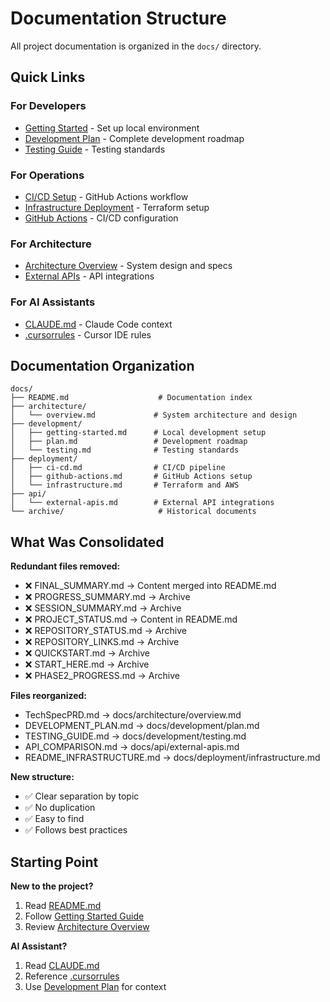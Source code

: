 # Documentation Structure

All project documentation is organized in the `docs/` directory.

## Quick Links

### For Developers
- [Getting Started](docs/development/getting-started.md) - Set up local environment
- [Development Plan](docs/development/plan.md) - Complete development roadmap
- [Testing Guide](docs/development/testing.md) - Testing standards

### For Operations
- [CI/CD Setup](docs/deployment/ci-cd.md) - GitHub Actions workflow
- [Infrastructure Deployment](docs/deployment/infrastructure.md) - Terraform setup
- [GitHub Actions](docs/deployment/github-actions.md) - CI/CD configuration

### For Architecture
- [Architecture Overview](docs/architecture/overview.md) - System design and specs
- [External APIs](docs/api/external-apis.md) - API integrations

### For AI Assistants
- [CLAUDE.md](CLAUDE.md) - Claude Code context
- [.cursorrules](.cursorrules) - Cursor IDE rules

## Documentation Organization

```
docs/
├── README.md                    # Documentation index
├── architecture/
│   └── overview.md             # System architecture and design
├── development/
│   ├── getting-started.md      # Local development setup
│   ├── plan.md                 # Development roadmap
│   └── testing.md              # Testing standards
├── deployment/
│   ├── ci-cd.md                # CI/CD pipeline
│   ├── github-actions.md       # GitHub Actions setup
│   └── infrastructure.md       # Terraform and AWS
├── api/
│   └── external-apis.md        # External API integrations
└── archive/                     # Historical documents
```

## What Was Consolidated

**Redundant files removed:**
- ❌ FINAL_SUMMARY.md → Content merged into README.md
- ❌ PROGRESS_SUMMARY.md → Archive
- ❌ SESSION_SUMMARY.md → Archive
- ❌ PROJECT_STATUS.md → Content in README.md
- ❌ REPOSITORY_STATUS.md → Archive
- ❌ REPOSITORY_LINKS.md → Archive
- ❌ QUICKSTART.md → Archive
- ❌ START_HERE.md → Archive
- ❌ PHASE2_PROGRESS.md → Archive

**Files reorganized:**
- TechSpecPRD.md → docs/architecture/overview.md
- DEVELOPMENT_PLAN.md → docs/development/plan.md
- TESTING_GUIDE.md → docs/development/testing.md
- API_COMPARISON.md → docs/api/external-apis.md
- README_INFRASTRUCTURE.md → docs/deployment/infrastructure.md

**New structure:**
- ✅ Clear separation by topic
- ✅ No duplication
- ✅ Easy to find
- ✅ Follows best practices

## Starting Point

**New to the project?**
1. Read [README.md](README.md)
2. Follow [Getting Started Guide](docs/development/getting-started.md)
3. Review [Architecture Overview](docs/architecture/overview.md)

**AI Assistant?**
1. Read [CLAUDE.md](CLAUDE.md)
2. Reference [.cursorrules](.cursorrules)
3. Use [Development Plan](docs/development/plan.md) for context

